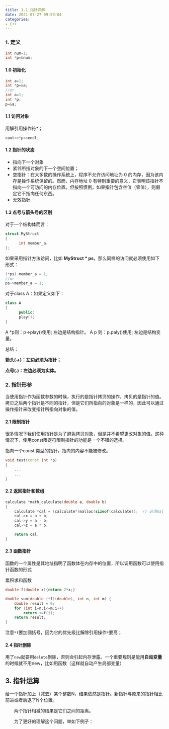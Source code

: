 ```yaml
---
title: 1.1 指针详解
date: 2021-07-27 09:59:04
categories:
- C++
---
```

### 1. 定义

```C++
int num=1;
int *p=&num;
```

#### 1.0 初始化

```C++
int a=1;
int *p=&a;
//or
int a=1;
int *p;
p=&a;
```



#### 1.1 访问对象

用解引用操作符*；

```C++
cout<<*p<<endl;
```

#### 1.2 指针的状态

- 指向下一个对象
- 紧邻所指对象的下一个空间位置；
- 空指针：在大多数的操作系统上，程序不允许访问地址为 0 的内存，因为该内存是操作系统保留的。然而，内存地址 0 有特别重要的意义，它表明该指针不指向一个可访问的内存位置。但按照惯例，如果指针包含空值（零值），则假定它不指向任何东西。
- 无效指针

#### 1.3 点号与箭头号的区别

对于一个结构体而言：

```C++
struct MyStruct
{ 
      int member_a; 
};
```

如果采用指针方法访问，比如 **MyStruct \* ps**，那么同样的访问就必须使用如下形式：

```C++
(*ps).member_a = 1;
//or
ps->member_a = 1;
```

对于class A：如果定义如下：

```C++
class A 
{ 
      public:
      play(); 
}
```



A *p则：p->play()使用; 左边是结构指针。
A p 则：p.paly()使用; 左边是结构变量。

总结：

**箭头(->)：左边必须为指针；**

**点号(.)：左边必须为实体。**

### 2. 指针形参

当使用指针作为函数参数的时候，执行的是指针拷贝的操作，拷贝的是指针的值。拷贝之后两个指针是不同的指针，但是它们所指向的对象是一样的，因此可以通过操作指针来改变指针所指向对象的值。

#### 2.1 限制指针

很多情况下我们使用指针是为了避免拷贝对象，但是并不希望更改对象的值。这种情况下，使用const限定符限制指针的功能是一个不错的选择。

指向一个const 类型的指针，指向的内容不能被修改。

```C++
void test(const int *p)
{
    ...
    ...
}
```

#### 2.2 返回指针和数组

```C++
calculate *math_calculate(double a, double b)
{
    calculate *cal = (calculate*)malloc(sizeof(calculate));  // 必须malloc，否则报错：interrupted by signal 11: SIGSEGV
    cal->x = a + b;
    cal->y = a - b;
    cal->z = a * b;

    return cal;
}

```

#### 2.3 函数指针

函数的一个属性是其地址指明了函数体在内存中的位置，所以调用函数可以使用指针函数的形式

累积求和函数

```C++
double f(double x){return 2*x;}

double sum(double (*f)(double), int n, int m) {
	double result = 0;
	for (int i=n;i<=m;i++)
		return +=f(i);
	return result;
}
```

注意`*f`要加圆括号，因为它的优先级比解除引用操作`*`要高；

#### 2.4 指针删除

用了`new`就要用`delete`删除，否则会引起内存泄露。一个重要规则是能用**自动变量**的时候就不用new，比如用函数（这样就自动产生局部变量）

## 3. 指针运算

给一个指针加上（减去）某个整数N，结果依然是指针。新指针与原来的指针相比前进或者后退了N个位置。

  两个指针相减的结果是它们之间的距离。

  为了更好的理解这个问题，举如下例子：


